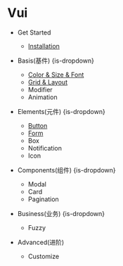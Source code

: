 # Vui

* Get Started
  * [Installation](/)

* Basis(基件) {is-dropdown}
  * [Color & Size & Font](basis/color_size.md)
  * [Grid & Layout](basis/layout.md)
  * Modifier
  * Animation

* Elements(元件) {is-dropdown}
  * [Button](elements/buttons.md)
  * [Form](elements/form.md)
  * Box
  * Notification
  * Icon

* Components(组件) {is-dropdown}
  * Modal
  * Card
  * Pagination

* Business(业务) {is-dropdown}
  * Fuzzy

* Advanced(进阶)
  * Customize

<style lang="scss">
  @import "~root/scss/sav-vui.scss";
</style>
